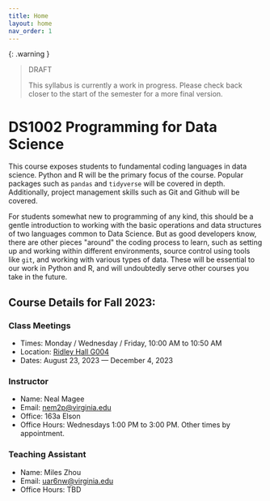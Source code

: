 ```yaml
---
title: Home
layout: home
nav_order: 1
---
```


{: .warning }
> DRAFT
>
> This syllabus is currently a work in progress. Please check back closer to the start of the semester for a more final version.

# DS1002 Programming for Data Science

This course exposes students to fundamental coding languages in data science. Python and R will be the primary focus of the course. Popular packages such as `pandas` and `tidyverse` will be covered in depth. Additionally, project management skills such as Git and Github will be covered.

For students somewhat new to programming of any kind, this should be a gentle introduction to working with the basic operations and data structures of two languages common to Data Science. But as good developers know, there are other pieces "around" the coding process to learn, such as setting up and working within different environments, source control using tools like `git`, and working with various types of data. These will be essential to our work in Python and R, and will undoubtedly serve other courses you take in the future.

## Course Details for Fall 2023:

### Class Meetings

- Times: Monday / Wednesday / Friday, 10:00 AM to 10:50 AM
- Location: [Ridley Hall G004](https://atlas.fm.virginia.edu/portal/apps/webappviewer/index.html?id=c54aefa568904e018601a0447eb722bf&marker=-78.50937123954239%2C38.03478223365926%2C%2C%2C%2C&markertemplate=%7B%22title%22%3A%22Ridley%20Hall%20%22%2C%22longitude%22%3A-78.50937123954239%2C%22latitude%22%3A38.03478223365926%2C%22isIncludeShareUrl%22%3Atrue%7D&level=18)
- Dates: August 23, 2023 — December 4, 2023

### Instructor

- Name: Neal Magee
- Email: [nem2p@virginia.edu](mailto:nem2p@virginia.edu)
- Office: 163a Elson
- Office Hours: Wednesdays 1:00 PM to 3:00 PM. Other times by appointment.

### Teaching Assistant

- Name: Miles Zhou
- Email: [uar6nw@virginia.edu](mailto:uar6nw@virginia.edu)
- Office Hours: TBD
